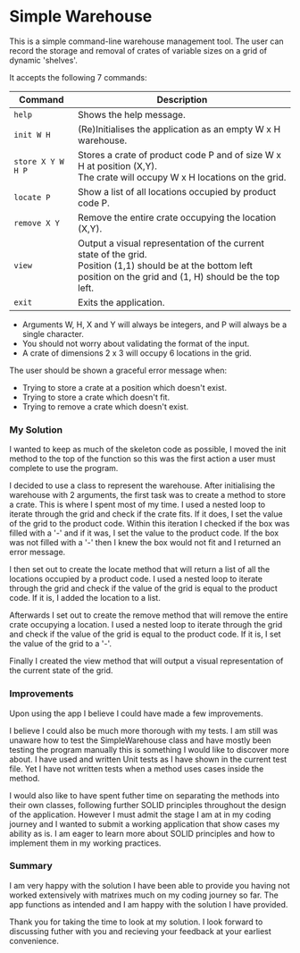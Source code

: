 # Simple Warehouse

This is a simple command-line warehouse management tool. The user can record the storage and removal of crates of variable sizes on a grid of dynamic 'shelves'.

It accepts the following 7 commands:

| Command           | Description                                                                                                                                                             |
| ----------------- | ----------------------------------------------------------------------------------------------------------------------------------------------------------------------- |
| `help`            | Shows the help message.                                                                                                                                                 |
| `init W H`        | (Re)Initialises the application as an empty W x H warehouse.                                                                                                            |
| `store X Y W H P` | Stores a crate of product code P and of size W x H at position (X,Y).<br>The crate will occupy W x H locations on the grid.                                             |
| `locate P`        | Show a list of all locations occupied by product code P.                                                                                                                |
| `remove X Y`      | Remove the entire crate occupying the location (X,Y).                                                                                                                   |
| `view`            | Output a visual representation of the current state of the grid.<br>Position (1,1) should be at the bottom left position on the grid and (1, H) should be the top left. |
| `exit`            | Exits the application.                                                                                                                                                  |

- Arguments W, H, X and Y will always be integers, and P will always be a single character.
- You should not worry about validating the format of the input.
- A crate of dimensions 2 x 3 will occupy 6 locations in the grid.

The user should be shown a graceful error message when:

- Trying to store a crate at a position which doesn't exist.
- Trying to store a crate which doesn't fit.
- Trying to remove a crate which doesn't exist.

### My Solution

I wanted to keep as much of the skeleton code as possible, I moved the init method to the top of the function so this was the first action a user must complete to use the program.

I decided to use a class to represent the warehouse. After initialising the warehouse with 2 arguments, the first task was to create a method to store a crate. This is where I spent most of my time. I used a nested loop to iterate through the grid and check if the crate fits. If it does, I set the value of the grid to the product code. Within this iteration I checked if the box was filled with a '-' and if it was, I set the value to the product code. If the box was not filled with a '-' then I knew the box would not fit and I returned an error message.

I then set out to create the locate method that will return a list of all the locations occupied by a product code. I used a nested loop to iterate through the grid and check if the value of the grid is equal to the product code. If it is, I added the location to a list.

Afterwards I set out to create the remove method that will remove the entire crate occupying a location. I used a nested loop to iterate through the grid and check if the value of the grid is equal to the product code. If it is, I set the value of the grid to a '-'.

Finally I created the view method that will output a visual representation of the current state of the grid.

### Improvements

Upon using the app I believe I could have made a few improvements.

I believe I could also be much more thorough with my tests. I am still was unaware how to test the SimpleWarehouse class and have mostly been testing the program manually this is something I would like to discover more about. I have used and written Unit tests as I have shown in the current test file. Yet I have not written tests when a method uses cases inside the method.

I would also like to have spent futher time on separating the methods into their own classes, following further SOLID principles throughout the design of the application. However I must admit the stage I am at in my coding journey and I wanted to submit a working application that show cases my ability as is. I am eager to learn more about SOLID principles and how to implement them in my working practices.

### Summary

I am very happy with the solution I have been able to provide you having not worked extensively with matrixes much on my coding journey so far. The app functions as intended and I am happy with the solution I have provided.

Thank you for taking the time to look at my solution. I look forward to discussing futher with you and recieving your feedback at your earliest convenience.
